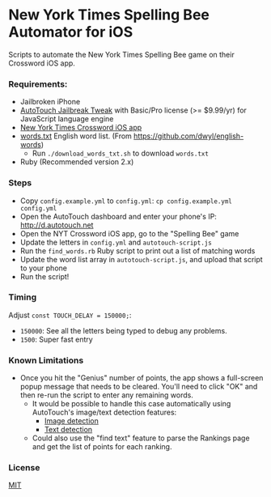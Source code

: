 # New York Times Spelling Bee Automator for iOS

Scripts to automate the New York Times Spelling Bee game on their Crossword iOS app.

### Requirements:

* Jailbroken iPhone
* [AutoTouch Jailbreak Tweak](https://autotouch.net/) with Basic/Pro license (>= $9.99/yr) for JavaScript language engine
* [‎New York Times Crossword iOS app](https://apps.apple.com/us/app/new-york-times-crossword/id307569751)
* [words.txt](https://raw.githubusercontent.com/dwyl/english-words/master/words.txt) English word list. (From https://github.com/dwyl/english-words)
  * Run `./download_words_txt.sh` to download `words.txt`
* Ruby (Recommended version 2.x)

### Steps

* Copy `config.example.yml` to `config.yml`: `cp config.example.yml config.yml`
* Open the AutoTouch dashboard and enter your phone's IP: http://d.autotouch.net
* Open the NYT Crossword iOS app, go to the "Spelling Bee" game 
* Update the letters in `config.yml` and `autotouch-script.js`
* Run the `find_words.rb` Ruby script to print out a list of matching words
* Update the word list array in `autotouch-script.js`, and upload that script to your phone
* Run the script!


### Timing

Adjust `const TOUCH_DELAY = 150000;`:

* `150000`: See all the letters being typed to debug any problems.
* `1500`: Super fast entry

### Known Limitations

* Once you hit the "Genius" number of points, the app shows a full-screen popup message that needs to be cleared. You'll need to click "OK" and then re-run the script to enter any remaining words.
  * It would be possible to handle this case automatically using AutoTouch's image/text detection features:
    * [Image detection](https://docs.autotouch.net/js/#how-to-find-areas-matching-the-specified-image-from-the-screen)
    * [Text detection](https://docs.autotouch.net/js/#how-to-find-text-on-the-screen)
  * Could also use the "find text" feature to parse the Rankings page and get the list of points for each ranking.

### License

[MIT](./LICENSE)
